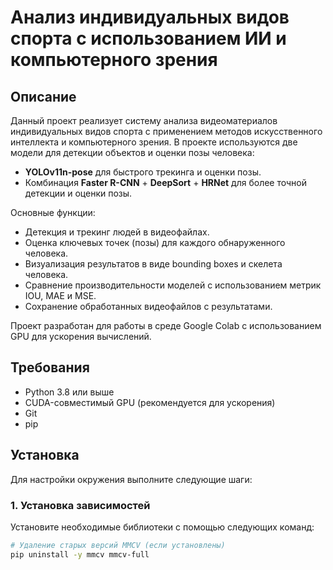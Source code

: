 # Анализ индивидуальных видов спорта с использованием ИИ и компьютерного зрения

## Описание

Данный проект реализует систему анализа видеоматериалов индивидуальных видов спорта с применением методов искусственного интеллекта и компьютерного зрения. В проекте используются две модели для детекции объектов и оценки позы человека:
- **YOLOv11n-pose** для быстрого трекинга и оценки позы.
- Комбинация **Faster R-CNN** + **DeepSort** + **HRNet** для более точной детекции и оценки позы.

Основные функции:
- Детекция и трекинг людей в видеофайлах.
- Оценка ключевых точек (позы) для каждого обнаруженного человека.
- Визуализация результатов в виде bounding boxes и скелета человека.
- Сравнение производительности моделей с использованием метрик IOU, MAE и MSE.
- Сохранение обработанных видеофайлов с результатами.

Проект разработан для работы в среде Google Colab с использованием GPU для ускорения вычислений.

## Требования

- Python 3.8 или выше
- CUDA-совместимый GPU (рекомендуется для ускорения)
- Git
- pip

## Установка

Для настройки окружения выполните следующие шаги:

### 1. Установка зависимостей

Установите необходимые библиотеки с помощью следующих команд:

```bash
# Удаление старых версий MMCV (если установлены)
pip uninstall -y mmcv mmcv-full
